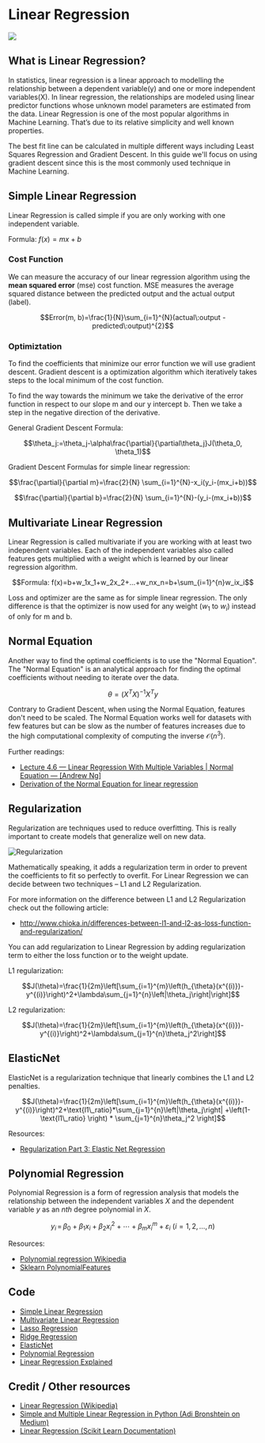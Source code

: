 # Linear Regression

![](doc/linear_regression_example.png)

## What is Linear Regression?

In statistics, linear regression is a linear approach to modelling the relationship between a dependent variable(y) and one or more independent variables(X). In linear regression, the relationships are modeled using linear predictor functions whose unknown model parameters are estimated from the data. Linear Regression is one of the most popular algorithms in Machine Learning. That’s due to its relative simplicity and well known properties.

The best fit line can be calculated in multiple different ways including Least Squares Regression and Gradient Descent. In this guide we'll focus on using gradient descent since this is the most commonly used technique in Machine Learning.

## Simple Linear Regression

Linear Regression is called simple if you are only working with one independent variable.

Formula: $f(x)=mx+b$

### Cost Function

We can measure the accuracy of our linear regression algorithm using the **mean squared error** (mse) cost function. MSE measures the average squared distance between the predicted output and the actual output (label).

$$Error(m, b)=\frac{1}{N}\sum_{i=1}^{N}(actual\:output - predicted\:output)^{2}$$

### Optimiztation

To find the coefficients that minimize our error function we will use gradient descent. Gradient descent is a optimization algorithm which iteratively takes steps to the local minimum of the cost function.

To find the way towards the minimum we take the derivative of the error function in respect to our slope m and our y intercept b. Then we take a step in the negative direction of the derivative.

General Gradient Descent Formula:

$$\theta_j:=\theta_j-\alpha\frac{\partial}{\partial\theta_j}J(\theta_0, \theta_1)$$

Gradient Descent Formulas for simple linear regression:

$$\frac{\partial}{\partial m}=\frac{2}{N} \sum_{i=1}^{N}-x_i(y_i-(mx_i+b))$$

$$\frac{\partial}{\partial b}=\frac{2}{N} \sum_{i=1}^{N}-(y_i-(mx_i+b))$$

## Multivariate Linear Regression

Linear Regression is called multivariate if you are working with at least two independent variables. Each of the independent variables also called features gets multiplied with a weight which is learned by our linear regression algorithm.

$$Formula: f(x)=b+w_1x_1+w_2x_2+...+w_nx_n=b+\sum_{i=1}^{n}w_ix_i$$

Loss and optimizer are the same as for simple linear regression. The only difference is that the optimizer is now used for any weight ($w_1$ to $w_i$) instead of only for m and b.

## Normal Equation

Another way to find the optimal coefficients is to use the "Normal Equation". The "Normal Equation" is an analytical approach for finding the optimal coefficients without needing to iterate over the data.

$$\theta = \left(X^T X\right)^{-1} X^T y$$

Contrary to Gradient Descent, when using the Normal Equation, features don't need to be scaled. The Normal Equation works well for datasets with few features but can be slow as the number of features increases due to the high computational complexity of computing the inverse $\mathcal{O}(n^3)$.

Further readings:
* [Lecture 4.6 — Linear Regression With Multiple Variables | Normal Equation — [Andrew Ng]](https://www.youtube.com/watch?v=B-Ks01zR4HY)
* [Derivation of the Normal Equation for linear regression](https://eli.thegreenplace.net/2014/derivation-of-the-normal-equation-for-linear-regression)

## Regularization

Regularization are techniques used to reduce overfitting. This is really important to create models that generalize well on new data.

![Regularization](doc/regularization.png)

Mathematically speaking, it adds a regularization term in order to prevent the coefficients to fit so perfectly to overfit. For Linear Regression we can decide between two techniques – L1 and L2 Regularization.

For more information on the difference between L1 and L2 Regularization check out the following article:

* http://www.chioka.in/differences-between-l1-and-l2-as-loss-function-and-regularization/

You can add regularization to Linear Regression by adding regularization term to either the loss function or to the weight update.

L1 regularization:

$$J(\theta)=\frac{1}{2m}\left[\sum_{i=1}^{m}\left(h_{\theta}(x^{(i)})-y^{(i)}\right)^2+\lambda\sum_{j=1}^{n}\left|\theta_j\right|\right]$$

L2 regularization:

$$J(\theta)=\frac{1}{2m}\left[\sum_{i=1}^{m}\left(h_{\theta}(x^{(i)})-y^{(i)}\right)^2+\lambda\sum_{j=1}^{n}\theta_j^2\right]$$

## ElasticNet

ElasticNet is a regularization technique that linearly combines the L1 and L2 penalties. 

$$J(\theta)=\frac{1}{2m}\left[\sum_{i=1}^{m}\left(h_{\theta}(x^{(i)})-y^{(i)}\right)^2+\text{l1\_ratio}*\sum_{j=1}^{n}\left|\theta_j\right| +\left(1-\text{l1\_ratio} \right) * \sum_{j=1}^{n}\theta_j^2 \right]$$

Resources:
* [Regularization Part 3: Elastic Net Regression](https://www.youtube.com/watch?v=1dKRdX9bfIo)

## Polynomial Regression

Polynomial Regression is a form of regression analysis that models the relationship between the independent variables $X$ and the dependent variable $y$ as an $nth$ degree polynomial in $X$.

$$y_{i}\,=\,\beta _{0}+\beta _{1}x_{i}+\beta _{2}x_{i}^{2}+\cdots +\beta _{m}x_{i}^{m}+\varepsilon _{i}\ (i=1,2,\dots ,n)$$

Resources:
* [Polynomial regression Wikipedia](https://en.wikipedia.org/wiki/Polynomial_regression)
* [Sklearn PolynomialFeatures](https://scikit-learn.org/stable/modules/generated/sklearn.preprocessing.PolynomialFeatures.html)

## Code

* [Simple Linear Regression](code/simple_linear_regression.py)
* [Multivariate Linear Regression](code/multivariate_linear_regression.py)
* [Lasso Regression](code/lasso_regression.py)
* [Ridge Regression](code/ridge_regression.py)
* [ElasticNet](code/elastic_net.py)
* [Polynomial Regression](code/polynomial_regression.py)
* [Linear Regression Explained](code/linear_regression_explained.ipynb)

## Credit / Other resources

* [Linear Regression (Wikipedia)](https://en.wikipedia.org/wiki/Linear_regression)
* [Simple and Multiple Linear Regression in Python (Adi Bronshtein on Medium)](https://towardsdatascience.com/simple-and-multiple-linear-regression-in-python-c928425168f9)
* [Linear Regression (Scikit Learn Documentation)](http://scikit-learn.org/stable/modules/generated/sklearn.linear_model.LinearRegression.html)